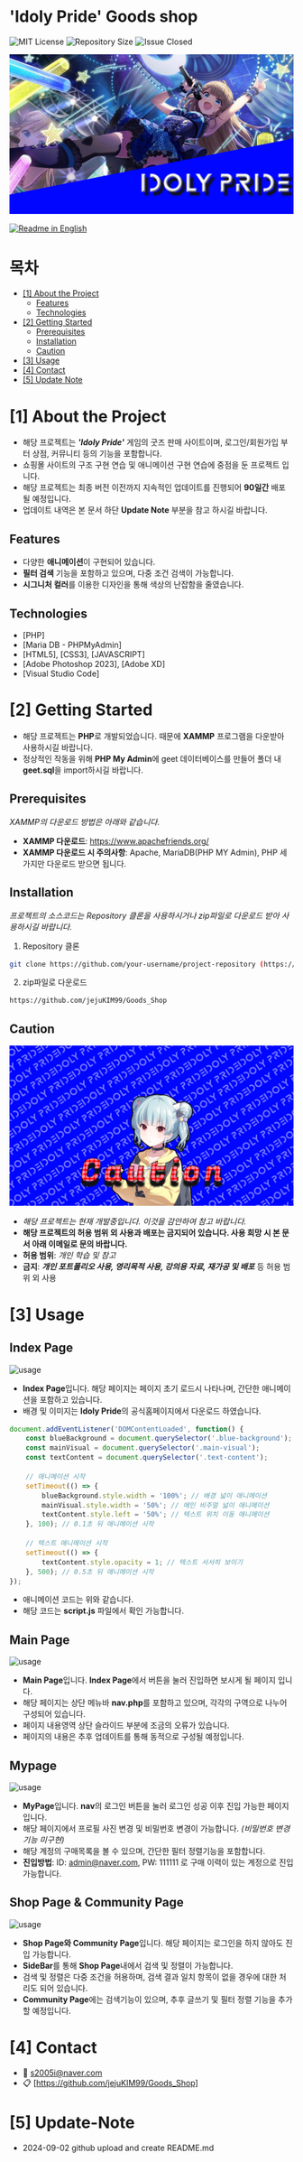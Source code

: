 # 'Idoly Pride' Goods shop

<!--배지-->
![MIT License][license-shield] ![Repository Size][repository-size-shield] ![Issue Closed][issue-closed-shield]

<!--프로젝트 대문 이미지-->
![Project Title](readme_img/readme_main.png)

<!--프로젝트 버튼-->
 [![Readme in English][readme-eng-shield]][readme-eng-url]

 <!--목차-->
# 목차
- [[1] About the Project](#1-about-the-project)
  - [Features](#features)
  - [Technologies](#technologies)
- [[2] Getting Started](#2-getting-started)
  - [Prerequisites](#prerequisites)
  - [Installation](#installation)
  - [Caution](#caution)
- [[3] Usage](#3-usage)
- [[4] Contact](#4-contact)
- [[5] Update Note](#5-update-note)

# [1] About the Project
- 해당 프로젝트는 ***'Idoly Pride'*** 게임의 굿즈 판매 사이트이며, 로그인/회원가입 부터 상점, 커뮤니티 등의 기능을 포함합니다.
- 쇼핑몰 사이트의 구조 구현 연습 및 애니메이션 구현 연습에 중점을 둔 프로젝트 입니다.
- 해당 프로젝트는 최종 버전 이전까지 지속적인 업데이트를 진행되어 **90일간** 배포 될 예정입니다.
- 업데이트 내역은 본 문서 하단 **Update Note** 부분을 참고 하시길 바랍니다.

## Features
- 다양한 **애니메이션**이 구현되어 있습니다.
- **필터 검색** 기능을 포함하고 있으며, 다중 조건 검색이 가능합니다.
- **시그니처 컬러**를 이용한 디자인을 통해 색상의 난잡함을 줄였습니다.

## Technologies
- [PHP]
- [Maria DB - PHPMyAdmin]
- [HTML5], [CSS3], [JAVASCRIPT]
- [Adobe Photoshop 2023], [Adobe XD]
- [Visual Studio Code]

# [2] Getting Started
- 해당 프로젝트는 **PHP**로 개발되었습니다. 때문에 **XAMMP** 프로그램을 다운받아 사용하시길 바랍니다.
- 정상적인 작동을 위해 **PHP My Admin**에 geet 데이터베이스를 만들어 폴더 내 **geet.sql**을 import하시길 바랍니다.

## Prerequisites
*XAMMP의 다운로드 방법은 아래와 같습니다.*

- **XAMMP 다운로드**: https://www.apachefriends.org/
- **XAMMP 다운로드 시 주의사항**: Apache, MariaDB(PHP MY Admin), PHP 세가지만 다운로드 받으면 됩니다.

## Installation
*프로젝트의 소스코드는 Repository 클론을 사용하시거나 zip파일로 다운로드 받아 사용하시길 바랍니다.*
1. Repository 클론
```bash
git clone https://github.com/your-username/project-repository (https://github.com/jejuKIM99/Goods_Shop.git)
```
2. zip파일로 다운로드
```bash
https://github.com/jejuKIM99/Goods_Shop
```

## Caution

![Caution](readme_img/caution.png)

- *해당 프로젝트는 현재 개발중입니다. 이것을 감안하여 참고 바랍니다.*
- **해당 프로젝트의 허용 범위 외 사용과 배포는 금지되어 있습니다. 사용 희망 시 본 문서 아래 이메일로 문의 바랍니다.**
- **허용 범위**: *개인 학습 및 참고*
- **금지**: ***개인 포트폴리오 사용, 영리목적 사용, 강의용 자료, 재가공 및 배포*** 등 허용 범위 외 사용

# [3] Usage

<h2>Index Page</h2>

![usage](readme_img/Animation1.gif)

- **Index Page**입니다. 해당 페이지는 페이지 초기 로드시 나타나며, 간단한 애니메이션을 포함하고 있습니다.
- 배경 및 이미지는 **Idoly Pride**의 공식홈페이지에서 다운로드 하였습니다.

```javascript
document.addEventListener('DOMContentLoaded', function() {
    const blueBackground = document.querySelector('.blue-background');
    const mainVisual = document.querySelector('.main-visual');
    const textContent = document.querySelector('.text-content');

    // 애니메이션 시작
    setTimeout(() => {
        blueBackground.style.width = '100%'; // 배경 넓이 애니메이션
        mainVisual.style.width = '50%'; // 메인 비주얼 넓이 애니메이션
        textContent.style.left = '50%'; // 텍스트 위치 이동 애니메이션
    }, 100); // 0.1초 뒤 애니메이션 시작

    // 텍스트 애니메이션 시작
    setTimeout(() => {
        textContent.style.opacity = 1; // 텍스트 서서히 보이기
    }, 500); // 0.5초 뒤 애니메이션 시작
});

```
- 애니메이션 코드는 위와 같습니다.
- 해당 코드는 **script.js** 파일에서 확인 가능합니다.

<h2>Main Page</h2>

![usage](readme_img/Animation2.gif)

- **Main Page**입니다. **Index Page**에서 버튼을 눌러 진입하면 보시게 될 페이지 입니다.
- 해당 페이지는 상단 메뉴바 **nav.php**를 포함하고 있으며, 각각의 구역으로 나누어 구성되어 있습니다.
- 페이지 내용영역 상단 슬라이드 부분에 조금의 오류가 있습니다.
- 페이지의 내용은 추후 업데이트를 통해 동적으로 구성될 예정입니다.

<h2>Mypage</h2>

![usage](readme_img/Animation3.gif)

- **MyPage**입니다. **nav**의 로그인 버튼을 눌러 로그인 성공 이후 진입 가능한 페이지 입니다.
- 해당 페이지에서 프로필 사진 변경 및 비밀번호 변경이 가능합니다. *(비밀번호 변경 기능 미구현)*
- 해당 계정의 구매목록을 볼 수 있으며, 간단한 필터 정렬기능을 포함합니다.
- **진입방법**: ID: admin@naver.com, PW: 111111 로 구매 이력이 있는 계정으로 진입 가능합니다.

<h2>Shop Page & Community Page</h2>

![usage](readme_img/Animation4.gif)

- **Shop Page와 Community Page**입니다. 해당 페이지는 로그인을 하지 않아도 진입 가능합니다.
- **SideBar**를 통해 **Shop Page**내에서 검색 및 정렬이 가능합니다.
- 검색 및 정렬은 다중 조건을 허용하며, 검색 결과 일치 항목이 없을 경우에 대한 처리도 되어 있습니다.
- **Community Page**에는 검색기능이 있으며, 추후 글쓰기 및 필터 정렬 기능을 추가 할 예정입니다.

# [4] Contact
- 📧 s2005i@naver.com
- 📋 [https://github.com/jejuKIM99/Goods_Shop]

# [5] Update-Note

- 2024-09-02 github upload and create README.md

<!--Url for Badges-->
[license-shield]: https://img.shields.io/github/license/dev-ujin/readme-template?labelColor=D8D8D8&color=04B4AE
[repository-size-shield]: https://img.shields.io/github/repo-size/dev-ujin/readme-template?labelColor=D8D8D8&color=BE81F7
[issue-closed-shield]: https://img.shields.io/github/issues-closed/dev-ujin/readme-template?labelColor=D8D8D8&color=FE9A2E

<!--Url for Buttons-->
[readme-eng-shield]: https://img.shields.io/badge/-readme%20in%20english-2E2E2E?style=for-the-badge

<!--URLS-->
[readme-eng-url]: ../README_EN.md
